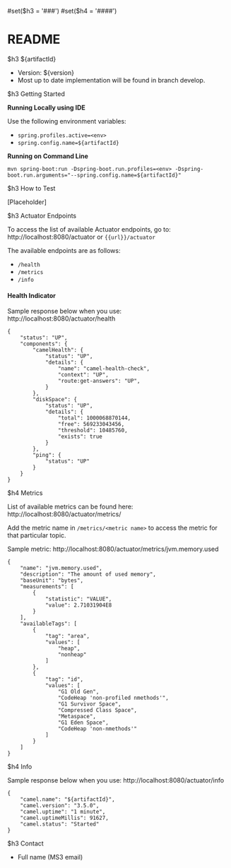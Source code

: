 #set($h3 = '###')
#set($h4 = '####')
# README

$h3 ${artifactId} 
* Version: ${version}
* Most up to date implementation will be found in branch develop. 

$h3 Getting Started

**Running Locally using IDE**

Use the following environment variables: 
   * ```spring.profiles.active=<env>```
   * ```spring.config.name=${artifactId}```

**Running on Command Line**

```
mvn spring-boot:run -Dspring-boot.run.profiles=<env> -Dspring-boot.run.arguments="--spring.config.name=${artifactId}"
```

$h3 How to Test

[Placeholder]

$h3 Actuator Endpoints

To access the list of available Actuator endpoints, go to: http://localhost:8080/actuator or `{{url}}/actuator`

The available endpoints are as follows:

* `/health`
* `/metrics`
* `/info`

#### Health Indicator

Sample response below when you use: http://localhost:8080/actuator/health

```
{
    "status": "UP",
    "components": {
        "camelHealth": {
            "status": "UP",
            "details": {
                "name": "camel-health-check",
                "context": "UP",
                "route:get-answers": "UP",
            }
        },
        "diskSpace": {
            "status": "UP",
            "details": {
                "total": 1000068870144,
                "free": 569233043456,
                "threshold": 10485760,
                "exists": true
            }
        },
        "ping": {
            "status": "UP"
        }
    }
}
```

$h4 Metrics

List of available metrics can be found here: http://localhost:8080/actuator/metrics/

Add the metric name in `/metrics/<metric name>` to access the metric for that particular topic.

Sample metric: http://localhost:8080/actuator/metrics/jvm.memory.used

```
{
    "name": "jvm.memory.used",
    "description": "The amount of used memory",
    "baseUnit": "bytes",
    "measurements": [
        {
            "statistic": "VALUE",
            "value": 2.71031904E8
        }
    ],
    "availableTags": [
        {
            "tag": "area",
            "values": [
                "heap",
                "nonheap"
            ]
        },
        {
            "tag": "id",
            "values": [
                "G1 Old Gen",
                "CodeHeap 'non-profiled nmethods'",
                "G1 Survivor Space",
                "Compressed Class Space",
                "Metaspace",
                "G1 Eden Space",
                "CodeHeap 'non-nmethods'"
            ]
        }
    ]
}
```

$h4 Info

Sample response below when you use: http://localhost:8080/actuator/info

```
{
    "camel.name": "${artifactId}",
    "camel.version": "3.5.0",
    "camel.uptime": "1 minute",
    "camel.uptimeMillis": 91627,
    "camel.status": "Started"
}
```


$h3 Contact
* Full name (MS3 email)